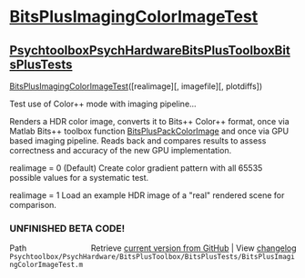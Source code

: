 # [BitsPlusImagingColorImageTest](BitsPlusImagingColorImageTest)
## [Psychtoolbox](Psychtoolbox)[PsychHardware](PsychHardware)[BitsPlusToolbox](BitsPlusToolbox)[BitsPlusTests](BitsPlusTests)

[BitsPlusImagingColorImageTest](BitsPlusImagingColorImageTest)([realimage][, imagefile][, plotdiffs])  
  
Test use of Color++ mode with imaging pipeline...  
  
Renders a HDR color image, converts it to Bits++ Color++ format, once via  
Matlab Bits++ toolbox function [BitsPlusPackColorImage](BitsPlusPackColorImage) and once via GPU  
based imaging pipeline. Reads back and compares results to assess  
correctness and accuracy of the new GPU implementation.  
  
realimage = 0 (Default) Create color gradient pattern with all 65535  
possible values for a systematic test.  
  
realimage = 1 Load an example HDR image of a "real" rendered scene for  
comparison.  
  
### UNFINISHED BETA CODE!  
  




<div class="code_header" style="text-align:right;">
  <span style="float:left;">Path&nbsp;&nbsp;</span> <span class="counter">Retrieve <a href=
  "https://raw.github.com/Psychtoolbox-3/Psychtoolbox-3/beta/Psychtoolbox/PsychHardware/BitsPlusToolbox/BitsPlusTests/BitsPlusImagingColorImageTest.m">current version from GitHub</a> | View <a href=
  "https://github.com/Psychtoolbox-3/Psychtoolbox-3/commits/beta/Psychtoolbox/PsychHardware/BitsPlusToolbox/BitsPlusTests/BitsPlusImagingColorImageTest.m">changelog</a></span>
</div>
<div class="code">
  <code>Psychtoolbox/PsychHardware/BitsPlusToolbox/BitsPlusTests/BitsPlusImagingColorImageTest.m</code>
</div>

